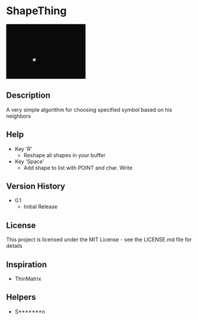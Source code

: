 # ShapeThing
![](Example0.gif)
## Description
A very simple algorithm for choosing specified symbol based on his neighbors 

## Help

* Key 'R'
    * Reshape all shapes in your buffer
 * Key 'Space'
    * Add shape to list with POINT and char. Write
## Version History

* 0.1
    * Initial Release

## License

This project is licensed under the MIT License - see the LICENSE.md file for details

## Inspiration
* ThinMatrix

## Helpers
* S*******n
